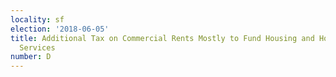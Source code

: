 ```yaml
---
locality: sf
election: '2018-06-05'
title: Additional Tax on Commercial Rents Mostly to Fund Housing and Homelessness
  Services
number: D
---
```



